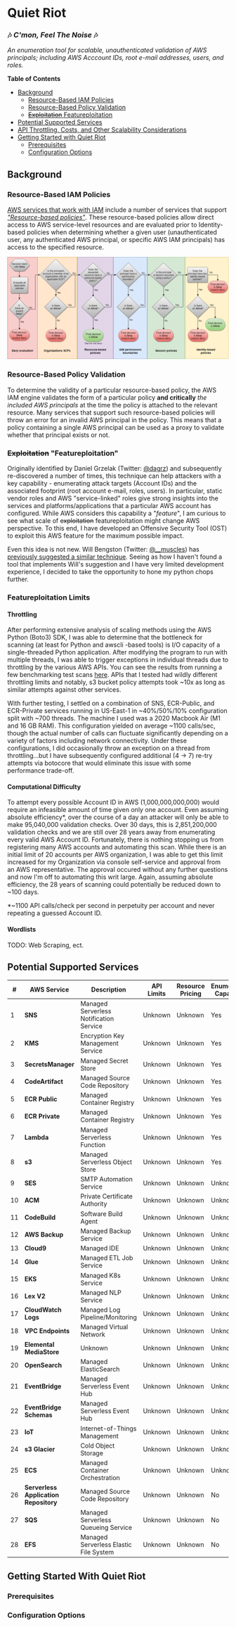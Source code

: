 # Quiet Riot 
### :notes: *C'mon, Feel The Noise* :notes:
  
_An enumeration tool for scalable, unauthenticated validation of AWS principals; including AWS Acccount IDs, root e-mail addresses, users, and roles._

**Table of Contents**
- [Background](#Background)
    - [Resource-Based IAM Policies](#Resource-Based-IAM-Policies) 
    - [Resource-Based Policy Validation](#Resource-Based-Policy-Validation)
    - [~~Exploitation~~ Featureploitation](#Exploitation) 
- [Potential Supported Services](#Potential-Supported-Services)
- [API Throttling, Costs, and Other Scalability Considerations](#API-Throttling-Costs-and-Other-Scalability-Considerations)
- [Getting Started with Quiet Riot](#Getting-Started-with-Quiet-Riot)
    - [Prerequisites](#Prerequisites)
    - [Configuration Options](#Configuration-Options)

## Background

### Resource-Based IAM Policies
[AWS services that work with IAM](https://docs.aws.amazon.com/IAM/latest/UserGuide/reference_aws-services-that-work-with-iam.html) include a number of services that support [_"Resource-based policies"_](https://docs.aws.amazon.com/IAM/latest/UserGuide/access_policies_identity-vs-resource.html). These resource-based policies allow direct access to AWS service-level resources and are evaluated prior to Identity-based policies when determining whether a given user (unauthenticated user, any authenticated AWS principal, or specific AWS IAM principals) has access to the specified resource. 

![AWS IAM Policy Evaluation Logic](./static/PolicyEvaluationHorizontal.png)
  
### Resource-Based Policy Validation
To determine the validity of a particular resource-based policy, the AWS IAM engine validates the form of a particular policy **and critically** _the included AWS principals_ at the time the policy is attached to the relevant resource. Many services that support such resource-based policies will throw an error for an invalid AWS principal in the policy. This means that a policy containing a single AWS principal can be used as a proxy to validate whether that principal exists or not.

### ~~Exploitation~~ "Featureploitation"
Originally identified by Daniel Grzelak (Twitter: [@dagrz](https://twitter.com/dagrz)) and subsequently re-discovered a number of times, this technique can help attackers with a key capability - enumerating attack targets (Account IDs) and the associated footprint (root account e-mail, roles, users). In particular, static vendor roles and AWS "service-linked" roles give strong insights into the services and platforms/applications that a particular AWS account has configured. While AWS considers this capability a "_feature_", I am curious to see what scale of ~~exploitation~~ featureploitation might change AWS perspective. To this end, I have developed an Offensive Security Tool (OST) to exploit this AWS feature for the maximum possible impact. 
  
Even this idea is not new. Will Bengston (Twitter: [@__muscles](https://twitter.com/__muscles)) has [previously suggested a similar technique](https://twitter.com/__muscles/status/1433255950358618117?s=20). Seeing as how I haven't found a tool that implements Will's suggestion and I have very limited development experience, I decided to take the opportunity to hone my python chops further.  

### Featureploitation Limits
#### Throttling
After performing extensive analysis of scaling methods using the AWS Python (Boto3) SDK, I was able to determine that the bottleneck for scanning (at least for Python and awscli -based tools) is I/O capacity of a single-threaded Python application. After modifying the program to run with multiple threads, I was able to trigger exceptions in individual threads due to throttling by the various AWS APIs. You can see the results from running a few benchmarking test scans [here](./results/scan-run-statistics.txt). APIs that I tested had wildly different throttling limits and notably, s3 bucket policy attempts took ~10x as long as similar attempts against other services.

With further testing, I settled on a combination of SNS, ECR-Public, and ECR-Private services running in US-East-1 in ~40%/50%/10% configuration split with ~700 threads. The machine I used was a 2020 Macbook Air (M1 and 16 GB RAM). This configuration yielded on average ~1100 calls/sec, though the actual number of calls can fluctuate significantly depending on a variety of factors including network connectivity. Under these configurations, I did occasionally throw an exception on a thread from throttling...but I have subsequently configured additional (4 -> 7) re-try attempts via botocore that would eliminate this issue with some performance trade-off.

#### Computational Difficulty
To attempt every possible Account ID in AWS (1,000,000,000,000) would require an infeasible amount of time given only one account. Even assuming absolute efficiency*, over the course of a day an attacker will only be able to make 95,040,000 validation checks. Over 30 days, this is 2,851,200,000 validation checks and we are still over 28 years away from enumerating every valid AWS Account ID. Fortunately, there is nothing stopping us from registering many AWS accounts and automating this scan. While there is an initial limit of 20 accounts per AWS organization, I was able to get this limit increased for my Organization via console self-service and approval from an AWS representative. The approval occured without any further questions and now I'm off to automating this writ large. Again, assuming absolute efficiency, the 28 years of scanning could potentially be reduced down to ~100 days.

*~1100 API calls/check per second in perpetuity per account and never repeating a guessed Account ID.

#### Wordlists
TODO: Web Scraping, ect.

## Potential Supported Services

| # | AWS Service | Description | API Limits | Resource Pricing | Enumeration Capability |
| --- | ----------- | ----------- | --------------- |--------------- | ---------- |
| 1 | __SNS__ | Managed Serverless Notification Service | Unknown | Unknown | Yes |
| 2 | __KMS__ | Encryption Key Management Service | Unknown | Unknown | Yes |
| 3 | __SecretsManager__ | Managed Secret Store | Unknown | Unknown | Yes |
| 4 | __CodeArtifact__ | Managed Source Code Repository | Unknown | Unknown | Yes |
| 5 | __ECR Public__ | Managed Container Registry | Unknown | Unknown | Yes |
| 6 | __ECR Private__ | Managed Container Registry | Unknown | Unknown | Yes |
| 7 | __Lambda__ | Managed Serverless Function | Unknown | Unknown | Yes |
| 8 | __s3__ | Managed Serverless Object Store | Unknown | Unknown | Yes |
| 9 | __SES__ | SMTP Automation Service | Unknown | Unknown | Unknown |
| 10 | __ACM__ | Private Certificate Authority | Unknown | Unknown | Unknown |
| 11 | __CodeBuild__ | Software Build Agent | Unknown | Unknown | Unknown |
| 12 | __AWS Backup__ | Managed Backup Service | Unknown | Unknown | Unknown |
| 13 | __Cloud9__ | Managed IDE | Unknown | Unknown | Unknown |
| 14 | __Glue__ | Managed ETL Job Service | Unknown | Unknown | Unknown |
| 15 | __EKS__ | Managed K8s Service | Unknown | Unknown | Unknown |
| 16 | __Lex V2__ | Managed NLP Service | Unknown | Unknown | Unknown |
| 17 | __CloudWatch Logs__ | Managed Log Pipeline/Monitoring | Unknown | Unknown | Unknown |
| 18 | __VPC Endpoints__ | Managed Virtual Network | Unknown | Unknown | Unknown |
| 19 | __Elemental MediaStore__ | Unknown | Unknown | Unknown | Unknown |
| 20 | __OpenSearch__ | Managed ElasticSearch | Unknown | Unknown | Unknown |
| 21 | __EventBridge__ | Managed Serverless Event Hub | Unknown | Unknown | Unknown |
| 22 | __EventBridge Schemas__ | Managed Serverless Event Hub | Unknown | Unknown | Unknown |
| 23 | __IoT__ | Internet-of-Things Management | Unknown | Unknown | Unknown |
| 24 | __s3 Glacier__ | Cold Object Storage | Unknown | Unknown | Unknown |
| 25 | __ECS__ | Managed Container Orchestration | Unknown | Unknown | Unknown |
| 26 | __Serverless Application Repository__ | Managed Source Code Repository | Unknown | Unknown | No |
| 27 | __SQS__ | Managed Serverless Queueing Service | Unknown | Unknown | No |
| 28 | __EFS__ | Managed Serverless Elastic File System | Unknown | Unknown | No |

## Getting Started With Quiet Riot
### Prerequisites
### Configuration Options